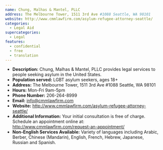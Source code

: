 ```yaml
---
name: Chung, Malhas & Mantel, PLLC
address: The Melbourne Tower, 1511 3rd Ave #1088 Seattle, WA 98101
website: http://www.cmmlawfirm.com/asylum-refugee-attorney-seattle/
categories:
  - Legal Aid
supercategories:
  - Legal
features:
  - confidential
  - free
  - translation
---
```

- **Description:** Chung, Malhas & Mantel, PLLC provides legal services to people seeking asylum in the United States.
- **Population served:** LGBT asylum seekers, ages 18+
- **Address:** The Melbourne Tower, 1511 3rd Ave #1088 Seattle, WA 98101
- **Hours:** Mon-Fri 9am-5pm
- **Phone Number:** 206-264-8999
- **Email:** info@cmmlawfirm.com
- **Website:** <http://www.cmmlawfirm.com/asylum-refugee-attorney-seattle/>
- **Additional Information:** Your initial consultation is free of charge. Schedule an appointment online at: <http://www.cmmlawfirm.com/request-an-appointment/>
- **Non-English Services Available:** Variety of languages including Arabic, Berber, Chinese (Mandarin), English, French, Hebrew, Japanese, Russian and Spanish. 
